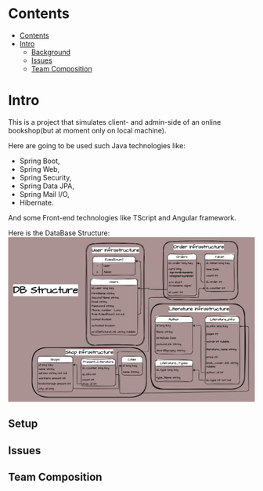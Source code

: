 # Contents
- [Contents](#contents)
- [Intro](#intro)
  - [Background](#background)
  - [Issues](#issues)
  - [Team Composition](#team-composition)
# Intro
This is a project that simulates client- and admin-side of an online bookshop(but at moment only on local machine).

Here are going to be used such Java technologies like: 
* Spring Boot,
* Spring Web,
* Spring Security,
* Spring Data JPA,
* Spring Mail I/O,
* Hibernate.


And some Front-end technologies like TScript and Angular framework.

Here is the DataBase Structure:
![](bookshopDBSchema.png)

## Setup

 

## Issues

## Team Composition